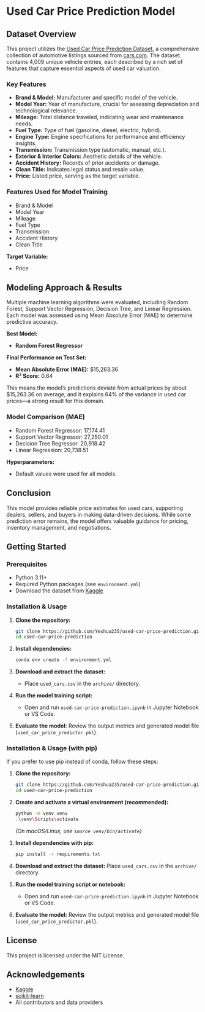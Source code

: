# Used Car Price Prediction Model

## Dataset Overview

This project utilizes the [Used Car Price Prediction Dataset](https://www.kaggle.com/datasets/taeefnajib/used-car-price-prediction-dataset), a comprehensive collection of automotive listings sourced from [cars.com](https://www.cars.com). The dataset contains 4,009 unique vehicle entries, each described by a rich set of features that capture essential aspects of used car valuation.

### Key Features

- **Brand & Model:** Manufacturer and specific model of the vehicle.
- **Model Year:** Year of manufacture, crucial for assessing depreciation and technological relevance.
- **Mileage:** Total distance traveled, indicating wear and maintenance needs.
- **Fuel Type:** Type of fuel (gasoline, diesel, electric, hybrid).
- **Engine Type:** Engine specifications for performance and efficiency insights.
- **Transmission:** Transmission type (automatic, manual, etc.).
- **Exterior & Interior Colors:** Aesthetic details of the vehicle.
- **Accident History:** Records of prior accidents or damage.
- **Clean Title:** Indicates legal status and resale value.
- **Price:** Listed price, serving as the target variable.

### Features Used for Model Training

- Brand & Model
- Model Year
- Mileage
- Fuel Type
- Transmission
- Accident History
- Clean Title

**Target Variable:**
- Price


## Modeling Approach & Results

Multiple machine learning algorithms were evaluated, including Random Forest, Support Vector Regression, Decision Tree, and Linear Regression. Each model was assessed using Mean Absolute Error (MAE) to determine predictive accuracy.

**Best Model:**
- **Random Forest Regressor**

**Final Performance on Test Set:**
- **Mean Absolute Error (MAE):** $15,263.36
- **R² Score:** 0.64

This means the model’s predictions deviate from actual prices by about $15,263.36 on average, and it explains 64% of the variance in used car prices—a strong result for this domain.

### Model Comparison (MAE)

- Random Forest Regressor: 17,174.41
- Support Vector Regressor: 27,250.01
- Decision Tree Regressor: 20,918.42
- Linear Regression: 20,738.51

**Hyperparameters:**
- Default values were used for all models.



## Conclusion

This model provides reliable price estimates for used cars, supporting dealers, sellers, and buyers in making data-driven decisions. While some prediction error remains, the model offers valuable guidance for pricing, inventory management, and negotiations.



## Getting Started

### Prerequisites

- Python 3.11+
- Required Python packages (see `environment.yml`)
- Download the dataset from [Kaggle](https://www.kaggle.com/datasets/taeefnajib/used-car-price-prediction-dataset)

### Installation & Usage

1. **Clone the repository:**
	```sh
	git clone https://github.com/Yeshua235/used-car-price-prediction.git
	cd used-car-price-prediction
	```

2. **Install dependencies:**
	```sh
	conda env create -f environment.yml
	```

3. **Download and extract the dataset:**
	- Place `used_cars.csv` in the `archive/` directory.

4. **Run the model training script:**
    - Open and run `used-car-price-prediction.ipynb` in Jupyter Notebook or VS Code.

5. **Evaluate the model:**
	Review the output metrics and generated model file (`used_car_price_predictor.pkl`).


### Installation & Usage (with pip)

If you prefer to use pip instead of conda, follow these steps:

1. **Clone the repository:**
    ```sh
    git clone https://github.com/Yeshua235/used-car-price-prediction.git
    cd used-car-price-prediction
    ```

2. **Create and activate a virtual environment (recommended):**
    ```sh
    python -m venv venv
    .\venv\Scripts\activate
    ```
    *(On macOS/Linux, use `source venv/bin/activate`)*

3. **Install dependencies with pip:**
    ```sh
    pip install -r requirements.txt
    ```

4. **Download and extract the dataset:**
    Place `used_cars.csv` in the `archive/` directory.

5. **Run the model training script or notebook:**
    - Open and run `used-car-price-prediction.ipynb` in Jupyter Notebook or VS Code.

6. **Evaluate the model:**
    Review the output metrics and generated model file (`used_car_price_predictor.pkl`).


## License

This project is licensed under the MIT License.

## Acknowledgements

- [Kaggle](https://www.kaggle.com/)
- [scikit-learn](https://scikit-learn.org/)
- All contributors and data providers
